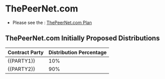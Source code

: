 # ThePeerNet.com

- Please see the : [ThePeerNet.com Plan](https://plan.thepeernet.com)

## ThePeerNet.com Initially Proposed Distributions

| Contract Party | Distribution Percentage |
| -------------- | ----------------------- |
| {{PARTY1}}     | 10%                     |
| {{PARTY2}}     | 90%                     |
